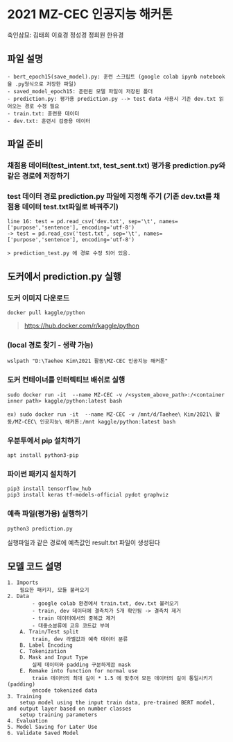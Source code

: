 2021 MZ-CEC 인공지능 해커톤 
===========================
축인삼묘: 김태희 이효경 정성경 정희원 한유경

파일 설명
---------
    - bert_epoch15(save_model).py: 훈련 스크립트 (google colab ipynb notebook을 .py형식으로 저장한 파일)
	- saved_model_epoch15: 훈련된 모델 파일이 저장된 폴더 
	- prediction.py: 평가용 prediction.py --> test data 사용시 기존 dev.txt 읽어오는 경로 수정 필요 
	- train.txt: 훈련용 데이터 
	- dev.txt: 훈련시 검증용 데이터 

파일 준비
--------	
### 채점용 데이터(test_intent.txt, test_sent.txt) 평가용 prediction.py와 같은 경로에 저장하기

### test 데이터 경로 prediction.py 파일에 지정해 주기 (기존 dev.txt를 채점용 데이터 test.txt파일로 바꿔주기)
    line 16: test = pd.read_csv('dev.txt', sep='\t', names=['purpose','sentence'], encoding='utf-8')
    -> test = pd.read_csv('test.txt', sep='\t', names=['purpose','sentence'], encoding='utf-8')
    
    > prediction_test.py 에 경로 수정 되어 있음. 

도커에서 prediction.py 실행
--------------------------

### 도커 이미지 다운로드
    docker pull kaggle/python 
> https://hub.docker.com/r/kaggle/python 

### (local 경로 찾기 - 생략 가능)
    wslpath "D:\Taehee Kim\2021 활동\MZ-CEC 인공지능 해커톤"


### 도커 컨테이너를 인터렉티브 배쉬로 실행
    sudo docker run -it  --name MZ-CEC -v /<system_above_path>:/<container inner path> kaggle/python:latest bash

    ex) sudo docker run -it  --name MZ-CEC -v /mnt/d/Taehee\ Kim/2021\ 활동/MZ-CEC\ 인공지능\ 해커톤:/mnt kaggle/python:latest bash

### 우분투에서 pip 설치하기
    apt install python3-pip

### 파이썬 패키지 설치하기
    pip3 install tensorflow_hub
    pip3 install keras tf-models-official pydot graphviz

### 예측 파일(평가용) 실행하기
    python3 prediction.py


실행파일과 같은 경로에 예측값인 result.txt 파일이 생성된다

## 모델 코드 설명
    1. Imports 
        필요한 패키지, 모듈 불러오기
    2. Data
            - google colab 환경에서 train.txt, dev.txt 불러오기
            - train, dev 데이터에 결측치가 5개 확인됨 -> 결측치 제거
            - train 데이터에서의 중복값 제거
            - 대중소분류에 고유 코드값 부여
        A. Train/Test split
            train, dev 라벨값과 예측 데이터 분류
        B. Label Encoding
        C. Tokenization
        D. Mask and Input Type
            실제 데이터와 padding 구분하게끔 mask
        E. Remake into function for normal use
            train 데이터의 최대 길이 * 1.5 에 맞추어 모든 데이터의 길이 통일시키기(padding)
            encode tokenized data
    3. Training
        setup model using the input train data, pre-trained BERT model, and output layer based on number classes
        setup training parameters
    4. Evaluation
    5. Model Saving for Later Use
    6. Validate Saved Model
        
        
